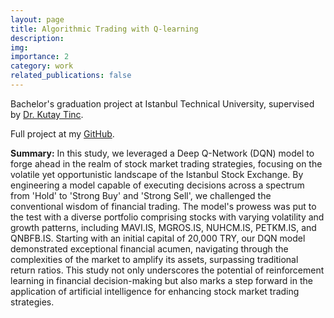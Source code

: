 ```yaml
---
layout: page
title: Algorithmic Trading with Q-learning
description:
img: 
importance: 2
category: work
related_publications: false
---
```


Bachelor's graduation project at Istanbul Technical University, supervised by <a href="https://avesis.itu.edu.tr/tinc">Dr. Kutay Tinc</a>.

Full project at my <a href="https://github.com/atrazeynepbahceci/dqn-for-trading">GitHub</a>.

**Summary:** In this study, we leveraged a Deep Q-Network (DQN) model to forge ahead in the realm of stock market trading strategies, focusing on the volatile yet opportunistic landscape of the Istanbul Stock Exchange. By engineering a model capable of executing decisions across a spectrum from 'Hold' to 'Strong Buy' and 'Strong Sell', we challenged the conventional wisdom of financial trading. The model's prowess was put to the test with a diverse portfolio comprising stocks with varying volatility and growth patterns, including MAVI.IS, MGROS.IS, NUHCM.IS, PETKM.IS, and QNBFB.IS. Starting with an initial capital of 20,000 TRY, our DQN model demonstrated exceptional financial acumen, navigating through the complexities of the market to amplify its assets, surpassing traditional return ratios. This study not only underscores the potential of reinforcement learning in financial decision-making but also marks a step forward in the application of artificial intelligence for enhancing stock market trading strategies.

   
